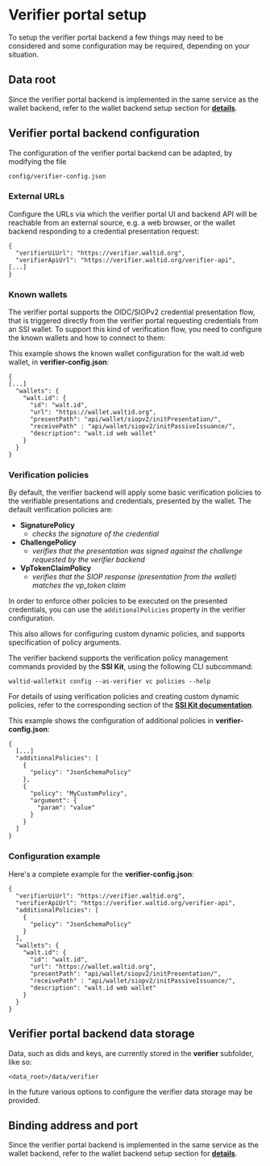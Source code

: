 # Verifier portal setup

To setup the verifier portal backend a few things may need to be considered and some configuration may be required, depending on your situation.

## Data root

Since the verifier portal backend is implemented in the same service as the wallet backend, refer to the wallet backend setup section for [**details**](../configuration-and-setup/wallet-backend-setup.md#data-root).

## Verifier portal backend configuration

The configuration of the verifier portal backend can be adapted, by modifying the file 

`config/verifier-config.json`

### External URLs

Configure the URLs via which the verifier portal UI and backend API will be reachable from an external source, e.g. a web browser, or the wallet backend responding to a credential presentation request:

```
{
  "verifierUiUrl": "https://verifier.waltid.org",
  "verifierApiUrl": "https://verifier.waltid.org/verifier-api",
[...]
}
```

### Known wallets

The verifier portal supports the OIDC/SIOPv2 credential presentation flow, that is triggered directly from the verifier portal requesting credentials from an SSI wallet. To support this kind of verification flow, you need to configure the known wallets and how to connect to them:

This example shows the known wallet configuration for the walt.id web wallet, in **verifier-config.json**:

```
{
[...]
  "wallets": {
    "walt.id": {
      "id": "walt.id",
      "url": "https://wallet.waltid.org",
      "presentPath": "api/wallet/siopv2/initPresentation/",
      "receivePath" : "api/wallet/siopv2/initPassiveIssuance/",
      "description": "walt.id web wallet"
    }
  }
}
```

### Verification policies

By default, the verifier backend will apply some basic verification policies to the verifiable presentations and credentials, presented by the wallet.
The default verification policies are:

* **SignaturePolicy**
  * _checks the signature of the credential_
* **ChallengePolicy**
  * _verifies that the presentation was signed against the challenge requested by the verifier backend_
* **VpTokenClaimPolicy**
  * _verifies that the SIOP response (presentation from the wallet) matches the vp_token claim_

In order to enforce other policies to be executed on the presented credentials, you can use the `additionalPolicies` property in the verifier configuration.

This also allows for configuring custom dynamic policies, and supports specification of policy arguments.

The verifier backend supports the verification policy management commands provided by the **SSI Kit**, using the following CLI subcommand: 

```
waltid-walletkit config --as-verifier vc policies --help
```

For details of using verification policies and creating custom dynamic policies, refer to the corresponding section of the [**SSI Kit documentation**](https://docs.walt.id/v/ssikit/concepts/verification-policies).


This example shows the configuration of additional policies in **verifier-config.json**:
```
{
  [...]
  "additionalPolicies": [
    {
      "policy": "JsonSchemaPolicy"
    },
    {
      "policy": "MyCustomPolicy",
      "argument": {
        "param": "value"
      }
    }
  ]
}
```



### Configuration example

Here's a complete example for the **verifier-config.json**:

```
{
  "verifierUiUrl": "https://verifier.waltid.org",
  "verifierApiUrl": "https://verifier.waltid.org/verifier-api",
  "additionalPolicies": [
    {
      "policy": "JsonSchemaPolicy"
    }
  ],
  "wallets": {
    "walt.id": {
      "id": "walt.id",
      "url": "https://wallet.waltid.org",
      "presentPath": "api/wallet/siopv2/initPresentation/",
      "receivePath" : "api/wallet/siopv2/initPassiveIssuance/",
      "description": "walt.id web wallet"
    }
  }
}
```

## Verifier portal backend data storage

Data, such as dids and keys, are currently stored in the **verifier** subfolder, like so:

`<data_root>/data/verifier`

In the future various options to configure the verifier data storage may be provided.

## Binding address and port

Since the verifier portal backend is implemented in the same service as the wallet backend, refer to the wallet backend setup section for [**details**](../configuration-and-setup/wallet-backend-setup.md#binding-address-and-port).